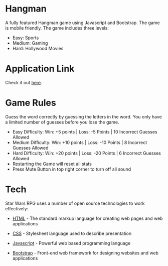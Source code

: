 # Hangman

A fully featured Hangman game using Javascript and Bootstrap. The game is mobile friendly.
The game includes three levels:
* Easy: Sports
* Medium: Gaming
* Hard: Hollywood Movies

# Application Link

Check it out [here].

# Game Rules

Guess the word correctly by guessing the letters in the word. You only have a limited number of guesses before you lose the game.

* Easy Difficulty: Win: +5 points | Loss: -5 Points | 10 Incorrect Guesses Allowed
* Medium Difficulty: Win: +10 points | Loss: -10 Points | 8 Incorrect Guesses Allowed
* Hard Difficulty: Win: +20 points | Loss: -20 Points | 6 Incorrect Guesses Allowed
* Restarting the Game will reset all stats
* Press Mute Button in top right corner to turn off all sound

# Tech

Star Wars RPG uses a number of open source technologies to work effectively:

* [HTML] - The standard markup language for creating web pages and web applications
* [CSS] - Stylesheet language used to describe presentation
* [Javascript] - Powerful web based programming language
* [Bootstrap] - Front-end web framework for designing websites and web applications

   [here]: <https://medaman.github.io/hangman>

   [HTML]: <https://www.w3schools.com/html/>
   [CSS]: <https://www.w3schools.com/css/>
   [Javascript]: <https://www.w3schools.com/js/>
   [Bootstrap]: <http://getbootstrap.com/>
